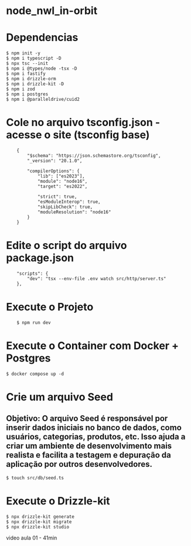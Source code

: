 # node_nwl_in-orbit

# Dependencias
```
$ npm init -y
$ npm i typescript -D
$ npx tsc --init
$ npm i @types/node -tsx -D
$ npm i fastify
$ npm i drizzle-orm
$ npm i drizzle-kit -D
$ npm i zod
$ npm i postgres
$ npm i @paralleldrive/cuid2
```

 # Cole no arquivo tsconfig.json - acesse o site (tsconfig base)
```
    {
        "$schema": "https://json.schemastore.org/tsconfig",
        "_version": "20.1.0",

        "compilerOptions": {
            "lib": ["es2023"],
            "module": "node16",
            "target": "es2022",

            "strict": true,
            "esModuleInterop": true,
            "skipLibCheck": true,
            "moduleResolution": "node16"
        }
    }
```

# Edite o script do arquivo package.json
    
```
    "scripts": {
        "dev": "tsx --env-file .env watch src/http/server.ts"
    },
```
# Execute o Projeto

```
    $ npm run dev
```

# Execute o Container com Docker + Postgres

```
$ docker compose up -d
```

# Crie um arquivo Seed 
## Objetivo: O arquivo Seed é responsável por inserir dados iniciais no banco de dados, como usuários, categorias, produtos, etc. Isso ajuda a criar um ambiente de desenvolvimento mais realista e facilita a testagem e depuração da aplicação por outros desenvolvedores.

```
$ touch src/db/seed.ts
```

# Execute o Drizzle-kit

```
$ npx drizzle-kit generate
$ npx drizzle-kit migrate
$ npx drizzle-kit studio
```

video aula 01 - 41min